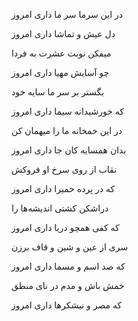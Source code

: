 در این سرما سر ما داری امروز

دل عیش و تماشا داری امروز

میفکن نوبت عشرت به فردا

چو آسایش مهیا داری امروز

بگستر بر سر ما سایه خود

که خورشیدانه سیما داری امروز

در این خمخانه ما را میهمان کن

بدان همسایه کان جا داری امروز

نقاب از روی سرخ او فروکش

که در پرده حمیرا داری امروز

دراشکن کشتی اندیشه‌ها را

که کفی همچو دریا داری امروز

سری از عین و شین و قاف برزن

که صد اسم و مسما داری امروز

خمش باش و مدم در نای منطق

که مصر و نیشکرها داری امروز
